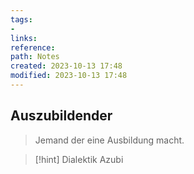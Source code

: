 ```yaml
---
tags: 
- 
links: 
reference: 
path: Notes
created: 2023-10-13 17:48
modified: 2023-10-13 17:48
---
```

## Auszubildender 
> Jemand der eine Ausbildung macht.

>[!hint] Dialektik 
> Azubi 

